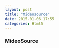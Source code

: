 ```yaml
---
layout: post
title: "Mideosource"
date: 2015-01-06 17:55
categories: Html5
---
```


### MideoSource ###